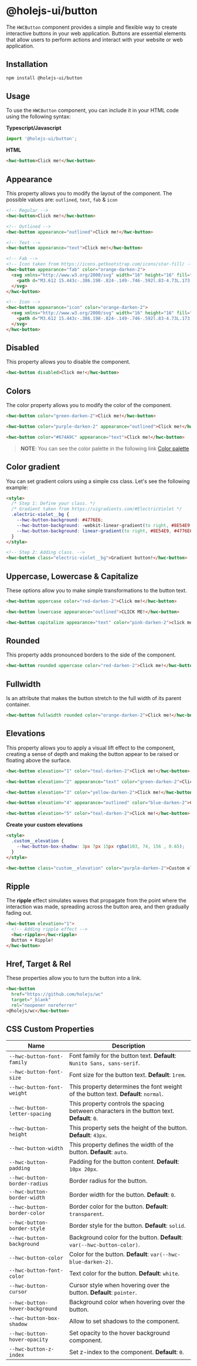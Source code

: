 # @holejs-ui/button

The `HWCButton` component provides a simple and flexible way to create interactive buttons in your web application. Buttons are essential elements that allow users to perform actions and interact with your website or web application.

## Installation

```bash
npm install @holejs-ui/button
```

## Usage

To use the `HWCButton` component, you can include it in your HTML code using the following syntax:

**Typescript/Javascript**

```ts
import '@holejs-ui/button';
```

**HTML**

```html
<hwc-button>Click me!</hwc-button>
```

## Appearance

This property allows you to modify the layout of the component. The possible values are: `outlined`, `text`, `fab` & `icon`

```html
<!-- Regular -->
<hwc-button>Click me!</hwc-button>

<!-- Outlined -->
<hwc-button appearance="outlined">Click me!</hwc-button>

<!-- Text -->
<hwc-button appearance="text">Click me!</hwc-button>

<!-- Fab -->
<!-- Icon taken from https://icons.getbootstrap.com/icons/star-fill/ -->
<hwc-button appearance="fab" color="orange-darken-2">
  <svg xmlns="http://www.w3.org/2000/svg" width="16" height="16" fill="currentColor" class="bi bi-star-fill" viewBox="0 0 16 16">
    <path d="M3.612 15.443c-.386.198-.824-.149-.746-.592l.83-4.73L.173 6.765c-.329-.314-.158-.888.283-.95l4.898-.696L7.538.792c.197-.39.73-.39.927 0l2.184 4.327 4.898.696c.441.062.612.636.282.95l-3.522 3.356.83 4.73c.078.443-.36.79-.746.592L8 13.187l-4.389 2.256z"/>
  </svg>
</hwc-button>

<!-- Icon -->
<hwc-button appearance="icon" color="orange-darken-2">
  <svg xmlns="http://www.w3.org/2000/svg" width="16" height="16" fill="currentColor" class="bi bi-star-fill" viewBox="0 0 16 16">
    <path d="M3.612 15.443c-.386.198-.824-.149-.746-.592l.83-4.73L.173 6.765c-.329-.314-.158-.888.283-.95l4.898-.696L7.538.792c.197-.39.73-.39.927 0l2.184 4.327 4.898.696c.441.062.612.636.282.95l-3.522 3.356.83 4.73c.078.443-.36.79-.746.592L8 13.187l-4.389 2.256z"/>
  </svg>
</hwc-button>
```

## Disabled

This property allows you to disable the component.

```html
<hwc-button disabled>Click me!</hwc-button>
```

## Colors

The color property allows you to modify the color of the component.

```html
<hwc-button color="green-darken-2">Click me!</hwc-button>

<hwc-button color="purple-darken-2" appearance="outlined">Click me!</hwc-button>

<hwc-button color="#674A9C" appearance="text">Click me!</hwc-button>
```

> **NOTE**: You can see the color palette in the following link [Color palette](#color-palette)

## Color gradient

You can set gradient colors using a simple css class. Let's see the following example:

```html
<style>
  /* Step 1: Define your class. */
  /* Gradient taken from https://uigradients.com/#ElectricViolet */
  .electric-violet__bg {
    --hwc-button-background: #4776E6;
    --hwc-button-background: -webkit-linear-gradient(to right, #8E54E9, #4776E6);
    --hwc-button-background: linear-gradient(to right, #8E54E9, #4776E6);
  }
</style>

<!-- Step 2: Adding class. -->
<hwc-button class="electric-violet__bg">Gradient button!</hwc-button>
```

## Uppercase, Lowercase & Capitalize

These options allow you to make simple transformations to the button text.

```html
<hwc-button uppercase color="red-darken-2">Click me!</hwc-button>

<hwc-button lowercase appearance="outlined">CLICK ME!</hwc-button>

<hwc-button capitalize appearance="text" color="pink-darken-2">click me!</hwc-button>
```

## Rounded

This property adds pronounced borders to the side of the component.

```html
<hwc-button rounded uppercase color="red-darken-2">Click me!</hwc-button>
```

## Fullwidth

Is an attribute that makes the button stretch to the full width of its parent container.

```html
<hwc-button fullwidth rounded color="orange-darken-2">Click me!</hwc-button>
```

## Elevations

This property allows you to apply a visual lift effect to the component, creating a sense of depth and making the button appear to be raised or floating above the surface.

```html
<hwc-button elevation="1" color="teal-darken-2">Click me!</hwc-button>

<hwc-button elevation="2" appearance="text" color="green-darken-2">Click me!</hwc-button>

<hwc-button elevation="3" color="yellow-darken-2">Click me!</hwc-button>

<hwc-button elevation="4" appearance="outlined" color="blue-darken-2">Click me!</hwc-button>

<hwc-button elevation="5" color="teal-darken-2">Click me!</hwc-button>
```

**Create your custom elevations**

```html
<style>
  .custom__elevation {
    --hwc-button-box-shadow: 3px 7px 15px rgba(103, 74, 156 , 0.65);
  }
</style>

<hwc-button class="custom__elevation" color="purple-darken-2">Custom elevation button!</hwc-button>
```

## Ripple

The **ripple** effect simulates waves that propagate from the point where the interaction was made, spreading across the button area, and then gradually fading out.

```html
<hwc-button elevation="1">
  <!-- Adding ripple effect -->
  <hwc-ripple></hwc-ripple>
  Button + Ripple!
</hwc-button>
```

## Href, Target & Rel

These properties allow you to turn the button into a link.

```html
<hwc-button
  href="https://github.com/holejs/wc"
  target="_blank"
  rel="noopener noreferrer"
>@holejs/wc</hwc-button>
```

## CSS Custom Properties

| Name                            | Description                                                                                 |
| ------------------------------- | ------------------------------------------------------------------------------------------- |
| `--hwc-button-font-family`      | Font family for the button text. **Default**: `Nunito Sans, sans-serif`.                    |
| `--hwc-button-font-size`        | Font size for the button text. **Default**: `1rem`.                                         |
| `--hwc-button-font-weight`      | This property determines the font weight of the button text. **Default**: `normal`.         |
| `--hwc-button-letter-spacing`   | This property controls the spacing between characters in the button text. **Default**: `0`. |
| `--hwc-button-height`           | This property sets the height of the button. **Default**: `43px`.                           |
| `--hwc-button-width`            | This property defines the width of the button. **Default**: `auto`.                         |
| `--hwc-button-padding`          | Padding for the button content. **Default**: `10px 20px`.                                   |
| `--hwc-button-border-radius`    | Border radius for the button.                                                               |
| `--hwc-button-border-width`     | Border width for the button. **Default**: `0`.                                              |
| `--hwc-button-border-color`     | Border color for the button. **Default**: `transparent`.                                    |
| `--hwc-button-border-style`     | Border style for the button. **Default**: `solid`.                                          |
| `--hwc-button-background`       | Background color for the button. **Default**: `var(--hwc-button-color)`.                    |
| `--hwc-button-color`            | Color for the button. **Default**: `var(--hwc-blue-darken-2)`.                              |
| `--hwc-button-font-color`       | Text color for the button. **Default**: `white`.                                            |
| `--hwc-button-cursor`           | Cursor style when hovering over the button. **Default**: `pointer`.                         |
| `--hwc-button-hover-background` | Background color when hovering over the button.                                             |
| `--hwc-button-box-shadow`       | Allow to set shadows to the component.                                                      |
| `--hwc-button-hover-opacity`    | Set opacity to the hover background component.                                              |
| `--hwc-button-z-index`          | Set z-index to the component. **Default**: `0`.                                             |
